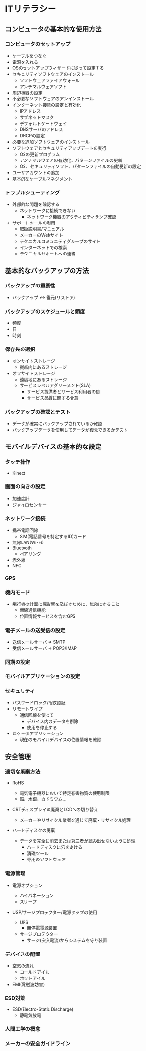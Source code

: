 # ITリテラシー

## コンピュータの基本的な使用方法

### コンピュータのセットアップ

- ケーブルをつなぐ
- 電源を入れる
- OSのセットアップウィザードに従って設定する
- セキュリティソフトウェアのインストール
    - ソフトウェアファイアウォール
    - アンチマルウェアソフト
- 周辺機器の設定
- 不必要なソフトウェアのアンインストール
- インターネット接続の設定と有効化
    - IPアドレス
    - サブネットマスク
    - デフォルトゲートウェイ
    - DNSサーバのアドレス
    - DHCPの設定
- 必要な追加ソフトウェアのインストール
- ソフトウェアとセキュリティアップデートの実行
    - OSの更新プログラム
    - アンチマルウェアの有効化、パターンファイルの更新
    - OS、セキュリティソフト、パターンファイルの自動更新の設定
- ユーザアカウントの追加
- 基本的なケーブルマネジメント

### トラブルシューティング

- 外部的な問題を確認する
    - ネットワークに接続できない
        - ネットワーク機器のアクティビティランプ確認
- サポートツールの利用
    - 取扱説明書/マニュアル
    - メーカーのWebサイト
    - テクニカルコミュニティグループのサイト
    - インターネットでの検索
    - テクニカルサポートへの連絡

## 基本的なバックアップの方法

### バックアップの重要性

- バックアップ <-> 復元(リストア)

### バックアップのスケジュールと頻度

- 頻度
- 日
- 時刻

### 保存先の選択

- オンサイトストレージ
    - 拠点内にあるストレージ
- オフサイトストレージ
    - 遠隔地にあるストレージ
    - サービスレベルアグリーメント(SLA)
        - サービス提供者とサービス利用者の間
        - サービス品質に関する合意

### バックアップの確認とテスト

- データが確実にバックアップされているか確認
- バックアップデータを使用してデータが復元できるかテスト

## モバイルデバイスの基本的な設定

### タッチ操作
    
- Kinect

### 画面の向きの設定

- 加速度計
- ジャイロセンサー

### ネットワーク接続

- 携帯電話回線
    - SIM(電話番号を特定するID)カード
- 無線LAN(Wi-Fi)
- Bluetooth
    - ペアリング
- 赤外線
- NFC

### GPS

### 機内モード

- 飛行機の計器に悪影響を及ぼすために、無効にすること
    - 無線通信機能
    - 位置情報サービスを含むGPS

### 電子メールの送受信の設定

- 送信メールサーバ => SMTP
- 受信メールサーバ => POP3/IMAP

### 同期の設定

### モバイルアプリケーションの設定

### セキュリティ

- パスワードロック/指紋認証
- リモートワイプ
    - 通信回線を使って
        - デバイス内のデータを削除
        - 使用を停止する
- ロケータアプリケーション
    - 現在のモバイルデバイスの位置情報を確認

## 安全管理

### 適切な廃棄方法

- RoHS
    - 電気電子機器において特定有害物質の使用制限
    - 鉛、水銀、カドミウム...

- CRTディスプレイの廃棄とLCDへの切り替え
    - メーカーやリサイクル業者を通じて廃棄・リサイクル処理

- ハードディスクの廃棄
    - データを完全に消去または第三者が読み出せないように処理
        - ハードディスクに穴をあける
        - 消磁ツール
        - 専用のソフトウェア

### 電源管理

- 電源オプション
    - ハイバネーション
    - スリープ

- USP/サージプロテクター/電源タップの使用

    - UPS
        - 無停電電源装置
    - サージプロテクター
        - サージ(突入電流)からシステムを守り装置

### デバイスの配置

- 空気の流れ
    - コールドアイル
    - ホットアイル
- EMI(電磁波妨害)

### ESD対策

- ESD(Electro-Static Discharge)
    - 静電気放電

### 人間工学の概念

### メーカーの安全ガイドライン